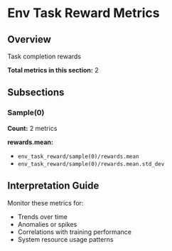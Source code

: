 # Env Task Reward Metrics

## Overview

Task completion rewards

**Total metrics in this section:** 2

## Subsections

### Sample(0)

**Count:** 2 metrics

**rewards.mean:**
- `env_task_reward/sample(0)/rewards.mean`
- `env_task_reward/sample(0)/rewards.mean.std_dev`



## Interpretation Guide

Monitor these metrics for:
- Trends over time
- Anomalies or spikes
- Correlations with training performance
- System resource usage patterns
